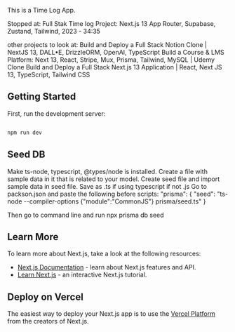 This is a Time Log App.

Stopped at: Full Stak Time log Project: Next.js 13 App Router, Supabase, Zustand, Tailwind, 2023 - 34:35

other projects to look at:
Build and Deploy a Full Stack Notion Clone | NextJS 13, DALL•E, DrizzleORM, OpenAI, TypeScript
Build a Course & LMS Platform: Next 13, React, Stripe, Mux, Prisma, Tailwind, MySQL | Udemy Clone
Build and Deploy a Full Stack Next.js 13 Application | React, Next JS 13, TypeScript, Tailwind CSS

## Getting Started

First, run the development server:

```bash

npm run dev

```

## Seed DB

Make ts-node, typescript, @types/node is installed.
Create a file with sample data in it that is related to your model.
Create seed file and import sample data in seed file. Save as .ts if using typescript if not .js
Go to packson.json and paste the following before scripts:
"prisma": {
"seed": "ts-node --compiler-options {\"module\":\"CommonJS\"} prisma/seed.ts"
}

Then go to command line and run npx prisma db seed

## Learn More

To learn more about Next.js, take a look at the following resources:

- [Next.js Documentation](https://nextjs.org/docs) - learn about Next.js features and API.
- [Learn Next.js](https://nextjs.org/learn) - an interactive Next.js tutorial.

## Deploy on Vercel

The easiest way to deploy your Next.js app is to use the [Vercel Platform](https://vercel.com/new?utm_medium=default-template&filter=next.js&utm_source=create-next-app&utm_campaign=create-next-app-readme) from the creators of Next.js.
